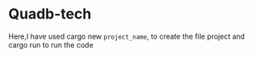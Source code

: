 # Quadb-tech
Here,I have used cargo new `project_name`, to create the file project
and cargo run to run the code
